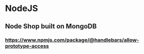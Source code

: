 # NodeJS

## Node Shop built on MongoDB

### https://www.npmjs.com/package/@handlebars/allow-prototype-access
